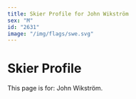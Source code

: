 ```yaml
---
title: Skier Profile for John Wikström
sex: "M"
id: "2631"
image: "/img/flags/swe.svg" 
---
```


# Skier Profile

This page is for: John Wikström.
    